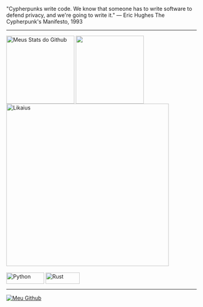 "Cypherpunks write code. We know that someone has to write software to defend privacy, and we're going to write it."
— Eric Hughes
The Cypherpunk's Manifesto, 1993
<hr>

<!-- <h2 align="center"> Hello World! Welcome to my Github! </h2> -->

<div>
 
   <img align="center" src="https://github-readme-stats.vercel.app/api?username=Likaius&show_icons=true&theme=midnight-purple&line_height=27" alt="Meus       Stats do Github" style="max-width:100%;" height="180em">
  
   <img align="center" src="https://github-readme-stats.vercel.app/api/top-langs/?username=Likaius&theme=midnight-purple&layout=compact" style="max-           width:100%;" height="180em">
 
   <img alt="Likaius" src="https://github-readme-streak-stats.herokuapp.com?user=Likaius&theme=midnight-purple" style="max-width:100%;" width="430" align="middle">
 
 </a>
</div>

<br>

<div>
  <img alt="Python" src="https://img.shields.io/badge/Python-14354C?style=for-the-badge&logo=python&logoColor=white" style="max-width:100%;" width="100" height="30"   align="middle">
 
  <img alt="Rust" src="https://img.shields.io/badge/Rust-000000?style=for-the-badge&logo=rust&logoColor=white" style="max-width:100%;" width="90" height="30"       align="middle">

</div>

<hr>

<div>
 
 <a href="https://github.com/Likaius">
   <img alt="Meu Github" src="https://img.shields.io/badge/GitHub-100000?style=for-the-badge&logo=github&logoColor=white" style="max-width:100%;"/>
 </a>
<!--    ![Snake animation](https://github.com/OGabrielPereira/OGabrielPereira/blob/output/github-contribution-grid-snake.svg)
  -->
</div>
